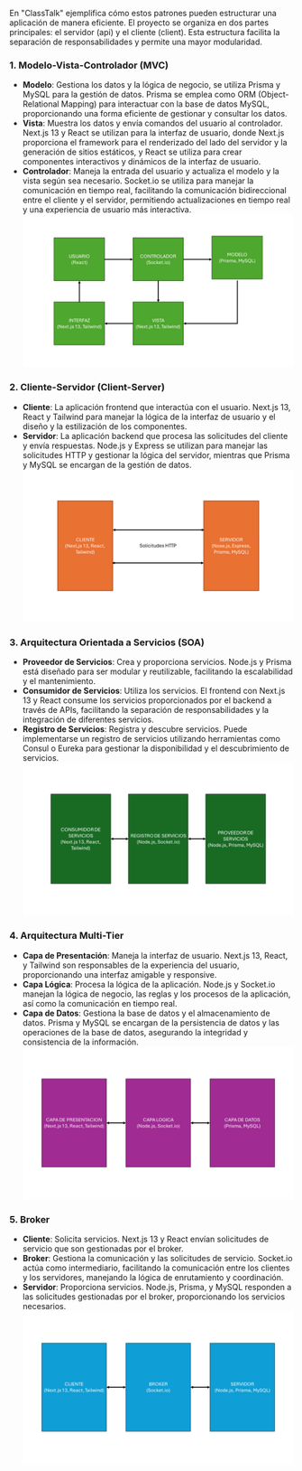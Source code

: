 En "ClassTalk" ejemplifica cómo estos patrones pueden estructurar una aplicación de manera eficiente. 
El proyecto se organiza en dos partes principales: el servidor (api) y el cliente (client). Esta estructura facilita la separación de responsabilidades y permite una mayor modularidad.

### 1. Modelo-Vista-Controlador (MVC)
- **Modelo**: Gestiona los datos y la lógica de negocio, se utiliza Prisma y MySQL para la gestión de datos. Prisma se emplea como ORM (Object-Relational Mapping) para interactuar con la base de datos MySQL, proporcionando una forma eficiente de gestionar y consultar los datos.
- **Vista**: Muestra los datos y envía comandos del usuario al controlador. Next.js 13 y React se utilizan para la interfaz de usuario, donde Next.js proporciona el framework para el renderizado del lado del servidor y la generación de sitios estáticos, y React se utiliza para crear componentes interactivos y dinámicos de la interfaz de usuario.
- **Controlador**: Maneja la entrada del usuario y actualiza el modelo y la vista según sea necesario. Socket.io se utiliza para manejar la comunicación en tiempo real, facilitando la comunicación bidireccional entre el cliente y el servidor, permitiendo actualizaciones en tiempo real y una experiencia de usuario más interactiva.
![alt text](../../PNGs/MVC_PT.png)

### 2. Cliente-Servidor (Client-Server)
- **Cliente**: La aplicación frontend que interactúa con el usuario. Next.js 13, React y Tailwind para manejar la lógica de la interfaz de usuario y el diseño y la estilización de los componentes.
- **Servidor**: La aplicación backend que procesa las solicitudes del cliente y envía respuestas. Node.js y Express se utilizan para manejar las solicitudes HTTP y gestionar la lógica del servidor, mientras que Prisma y MySQL se encargan de la gestión de datos.
![alt text](../../PNGs/Cliente-Servidor.png)


### 3. Arquitectura Orientada a Servicios (SOA)
- **Proveedor de Servicios**: Crea y proporciona servicios. Node.js y Prisma está diseñado para ser modular y reutilizable, facilitando la escalabilidad y el mantenimiento.
- **Consumidor de Servicios**: Utiliza los servicios. El frontend con Next.js 13 y React consume los servicios proporcionados por el backend a través de APIs, facilitando la separación de responsabilidades y la integración de diferentes servicios.
- **Registro de Servicios**: Registra y descubre servicios. Puede implementarse un registro de servicios utilizando herramientas como Consul o Eureka para gestionar la disponibilidad y el descubrimiento de servicios.
![alt text](../../PNGs/SOA.png)

### 4. Arquitectura Multi-Tier
- **Capa de Presentación**: Maneja la interfaz de usuario. Next.js 13, React, y Tailwind son responsables de la experiencia del usuario, proporcionando una interfaz amigable y responsive.
- **Capa Lógica**: Procesa la lógica de la aplicación. Node.js y Socket.io manejan la lógica de negocio, las reglas y los procesos de la aplicación, así como la comunicación en tiempo real.
- **Capa de Datos**: Gestiona la base de datos y el almacenamiento de datos. Prisma y MySQL se encargan de la persistencia de datos y las operaciones de la base de datos, asegurando la integridad y consistencia de la información.
![alt text](../../PNGs/Multi-Tier.png)

### 5. Broker
- **Cliente**: Solicita servicios. Next.js 13 y React envían solicitudes de servicio que son gestionadas por el broker.
- **Broker**: Gestiona la comunicación y las solicitudes de servicio. Socket.io actúa como intermediario, facilitando la comunicación entre los clientes y los servidores, manejando la lógica de enrutamiento y coordinación.
- **Servidor**: Proporciona servicios. Node.js, Prisma, y MySQL responden a las solicitudes gestionadas por el broker, proporcionando los servicios necesarios.
![alt text](../../PNGs/Broker.png)